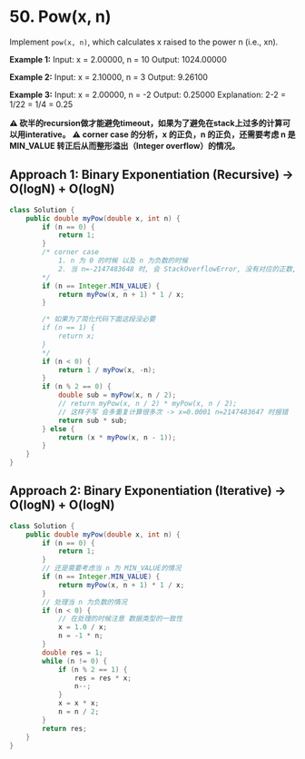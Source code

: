# 50. Pow(x, n)
Implement `pow(x, n)`, which calculates x raised to the power n (i.e., xn).

**Example 1:**
Input: x = 2.00000, n = 10
Output: 1024.00000

**Example 2:**
Input: x = 2.10000, n = 3
Output: 9.26100

**Example 3:**
Input: x = 2.00000, n = -2
Output: 0.25000
Explanation: 2-2 = 1/22 = 1/4 = 0.25

**⚠️ 砍半的recursion做才能避免timeout，如果为了避免在stack上过多的计算可以用interative。**
**⚠️ corner case 的分析，x 的正负，n 的正负，还需要考虑 n 是 MIN_VALUE 转正后从而整形溢出（Integer overflow）的情况。**

## Approach 1: Binary Exponentiation (Recursive) -> O(logN) + O(logN)
```java
class Solution {
    public double myPow(double x, int n) {
        if (n == 0) {
            return 1;
        }
        /* corner case
            1. n 为 0 的时候 以及 n 为负数的时候
            2. 当 n=-2147483648 时, 会 StackOverflowError, 没有对应的正数, 需要单独考虑
        */
        if (n == Integer.MIN_VALUE) {
            return myPow(x, n + 1) * 1 / x;
        }

        /* 如果为了简化代码下面这段没必要
        if (n == 1) {
            return x;
        }
        */
        if (n < 0) {
            return 1 / myPow(x, -n);
        }
        if (n % 2 == 0) {
            double sub = myPow(x, n / 2);
            // return myPow(x, n / 2) * myPow(x, n / 2);
            // 这样子写 会多重复计算很多次 -> x=0.0001 n=2147483647 时报错
            return sub * sub;
        } else {
            return (x * myPow(x, n - 1));
        }
    }
}
```

## Approach 2: Binary Exponentiation (Iterative) -> O(logN) + O(logN)

```java
class Solution {
    public double myPow(double x, int n) {
        if (n == 0) {
            return 1;
        }
        // 还是需要考虑当 n 为 MIN_VALUE的情况
        if (n == Integer.MIN_VALUE) {
            return myPow(x, n + 1) * 1 / x;
        }
        // 处理当 n 为负数的情况
        if (n < 0) {
            // 在处理的时候注意 数据类型的一致性
            x = 1.0 / x;
            n = -1 * n;
        }
        double res = 1;
        while (n != 0) {
            if (n % 2 == 1) {
                res = res * x;
                n--;
            }
            x = x * x;
            n = n / 2;
        }
        return res;
    }
}
```